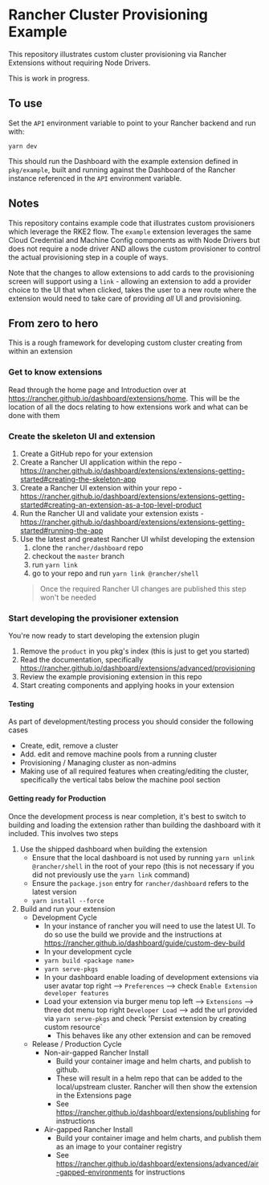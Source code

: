 # Rancher Cluster Provisioning Example

This repository illustrates custom cluster provisioning via Rancher Extensions without requiring
Node Drivers.

This is work in progress.

## To use

Set the `API` environment variable to point to your Rancher backend and run with:

```
yarn dev
```

This should run the Dashboard with the example extension defined in `pkg/example`, built and running
against the Dashboard of the Rancher instance referenced in the `API` environment variable.


## Notes

This repository contains example code that illustrates custom provisioners which leverage the RKE2 flow. The `example` extension leverages the same Cloud Credential and Machine Config components as with Node Drivers but does not require a node driver AND allows the custom provisioner to control the actual provisioning step in a couple of ways.

Note that the changes to allow extensions to add cards to the provisioning screen will support using a `link` - allowing an extension to add a provider choice to the UI that when clicked, takes the user to a new route where the extension would need to take care of providing *all* UI and provisioning.


## From zero to hero

This is a rough framework for developing custom cluster creating from within an extension

### Get to know extensions
Read through the home page and Introduction over at https://rancher.github.io/dashboard/extensions/home. This will be the location of all the docs relating to how extensions work and what can be done with them

### Create the skeleton UI and extension

1. Create a GitHub repo for your extension
1. Create a Rancher UI application within the repo - https://rancher.github.io/dashboard/extensions/extensions-getting-started#creating-the-skeleton-app
1. Create a Rancher UI extension within your repo - https://rancher.github.io/dashboard/extensions/extensions-getting-started#creating-an-extension-as-a-top-level-product
1. Run the Rancher UI and validate your extension exists - https://rancher.github.io/dashboard/extensions/extensions-getting-started#running-the-app
1. Use the latest and greatest Rancher UI whilst developing the extension 
    1. clone the `rancher/dashboard` repo
    1. checkout the `master` branch
    1. run `yarn link`
    1. go to your repo and run `yarn link @rancher/shell`
    > Once the required Rancher UI changes are published this step won't be needed

### Start developing the provisioner extension

You're now ready to start developing the extension plugin
1. Remove the `product` in you pkg's index (this is just to get you started)
1. Read the documentation, specifically https://rancher.github.io/dashboard/extensions/advanced/provisioning
1. Review the example provisioning extension in this repo
1. Start creating components and applying hooks in your extension

#### Testing 

As part of development/testing process you should consider the following cases
- Create, edit, remove a cluster
- Add. edit and remove machine pools from a running cluster
- Provisioning / Managing cluster as non-admins
- Making use of all required features when creating/editing the cluster, specifically the vertical tabs below the machine pool section

#### Getting ready for Production

Once the development process is near completion, it's best to switch to building and loading the extension rather than building the dashboard with it included. This involves two steps
1. Use the shipped dashboard when building the extension
   - Ensure that the local dashboard is not used by running `yarn unlink @rancher/shell` in the root of your repo (this is not necessary if you did not previously use the `yarn link` command)
   - Ensure the `package.json` entry for `rancher/dashboard` refers to the latest version
   - `yarn install --force`
2. Build and run your extension
    - Development Cycle
      - In your instance of rancher you will need to use the latest UI. To do so use the build we provide and the instructions at https://rancher.github.io/dashboard/guide/custom-dev-build
      - In your development cycle
      - `yarn build <package name>`
      - `yarn serve-pkgs`
      - In your dashboard enable loading of development extensions via user avatar top right --> `Preferences` --> check `Enable Extension developer features`
      - Load your extension via burger menu top left --> `Extensions` --> three dot menu top right `Developer Load` --> add the url provided via `yarn serve-pkgs` and check 'Persist extension by creating custom resource`
        - This behaves like any other extension and can be removed
   - Release / Production Cycle
      - Non-air-gapped Rancher Install
         - Build your container image and helm charts, and publish to github. 
         - These will result in a helm repo that can be added to the local/upstream cluster. Rancher will then show the extension in the Extensions page
         - See https://rancher.github.io/dashboard/extensions/publishing for instructions
      - Air-gapped Rancher Install
         - Build your container image and helm charts, and publish them as an image to your container registry
         - See https://rancher.github.io/dashboard/extensions/advanced/air-gapped-environments for instructions
      
